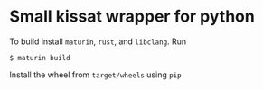 # Small kissat wrapper for python

To build install `maturin`, `rust`, and `libclang`. Run

```shell
$ maturin build
```

Install the wheel from `target/wheels` using `pip`
